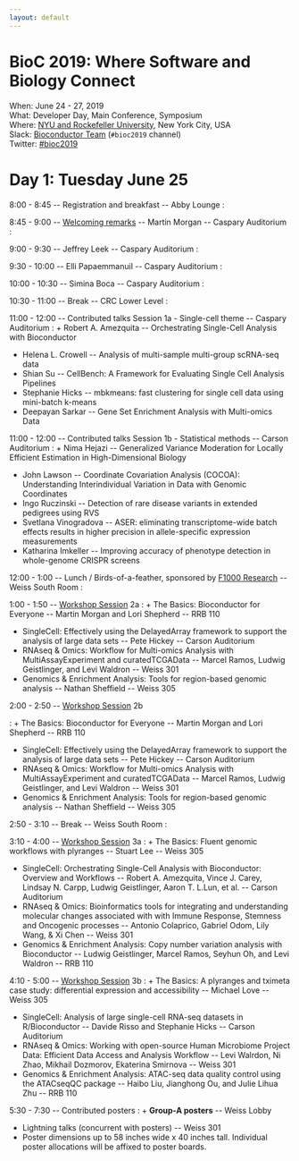 ```yaml
---
layout: default
---
```


# BioC 2019: Where Software and Biology Connect

When: June 24 - 27, 2019<br />
What: Developer Day, Main Conference, Symposium<br />
Where: [NYU and Rockefeller University][venue], New York City, USA<br />
Slack: [Bioconductor Team][] (`#bioc2019` channel)<br />
Twitter: [#bioc2019][tweet]<br />

[tweet]: https://twitter.com/hashtag/bioc2019?f=tweets
[venue]: ./travel-accommodations
[Bioconductor Team]: https://bioc-community.herokuapp.com/

# Day 1: Tuesday June 25

<!--
Logistics:

- Start your [course AMI][]
- Join the [bioc-community slack][]
-->

[course AMI]: https://courses.bioconductor.org
[bioc-community slack]: https://bioc-community.herokuapp.com/

8:00 - 8:45 -- Registration and breakfast -- Abby Lounge
: 
 
8:45 - 9:00 -- [Welcoming remarks][welcome] -- Martin Morgan -- Caspary Auditorium
: 
 
9:00 - 9:30 -- Jeffrey Leek -- Caspary Auditorium
: 
 
9:30 - 10:00 -- Elli Papaemmanuil -- Caspary Auditorium
: 
 
10:00 - 10:30  -- Simina Boca -- Caspary Auditorium
:  
 
10:30 - 11:00 -- Break -- CRC Lower Level
: 
 
11:00 - 12:00 -- Contributed talks Session 1a - Single-cell theme -- Caspary Auditorium
: + Robert A. Amezquita -- Orchestrating Single-Cell Analysis with Bioconductor
  + Helena L. Crowell -- Analysis of multi-sample multi-group scRNA-seq data
  + Shian Su -- CellBench: A Framework for Evaluating Single Cell Analysis Pipelines
  + Stephanie Hicks -- mbkmeans: fast clustering for single cell data using mini-batch k-means
  + Deepayan Sarkar -- Gene Set Enrichment Analysis with Multi-omics Data
 
11:00 - 12:00 -- Contributed talks Session 1b - Statistical methods -- Carson Auditorium
: + Nima Hejazi -- Generalized Variance Moderation for Locally
    Efficient Estimation in High-Dimensional Biology
  + John Lawson -- Coordinate Covariation Analysis (COCOA):
    Understanding Interindividual Variation in Data with Genomic
    Coordinates
  + Ingo Ruczinski -- Detection of rare disease variants in extended pedigrees using RVS
  + Svetlana Vinogradova -- ASER: eliminating transcriptome-wide batch
    effects results in higher precision in allele-specific expression
    measurements
  + Katharina Imkeller -- Improving accuracy of phenotype detection in
    whole-genome CRISPR screens
 
12:00 - 1:00 -- Lunch / Birds-of-a-feather, sponsored by [F1000 Research][] -- Weiss South Room
:  
 
1:00 - 1:50 --  [Workshop Session] 2a
: + The Basics: Bioconductor for Everyone -- Martin Morgan and Lori Shepherd -- RRB 110
  + SingleCell: Effectively using the DelayedArray framework to
    support the analysis of large data sets -- Pete Hickey -- Carson Auditorium
  + RNAseq & Omics: Workflow for Multi-omics Analysis with
    MultiAssayExperiment and curatedTCGAData -- Marcel Ramos, Ludwig
    Geistlinger, and Levi Waldron -- Weiss 301
  + Genomics & Enrichment Analysis: Tools for region-based genomic
    analysis -- Nathan Sheffield -- Weiss 305
 
2:00 - 2:50 --  [Workshop Session] 2b

: + The Basics: Bioconductor for Everyone -- Martin Morgan and Lori
    Shepherd -- RRB 110
  + SingleCell: Effectively using the DelayedArray framework to
    support the analysis of large data sets -- Pete Hickey -- Carson Auditorium
  + RNAseq & Omics: Workflow for Multi-omics Analysis with
    MultiAssayExperiment and curatedTCGAData -- Marcel Ramos, Ludwig
    Geistlinger, and Levi Waldron -- Weiss 301
  + Genomics & Enrichment Analysis: Tools for region-based genomic
    analysis -- Nathan Sheffield -- Weiss 305
 
2:50 - 3:10 -- Break -- Weiss South Room
: 
 
3:10 - 4:00 --  [Workshop Session] 3a
: + The Basics: Fluent genomic workflows with plyranges -- Stuart Lee
    -- Weiss 305
  + SingleCell: Orchestrating Single-Cell Analysis with Bioconductor:
    Overview and Workflows -- Robert A. Amezquita, Vince J. Carey,
    Lindsay N. Carpp, Ludwig Geistlinger, Aaron T. L.Lun, et al. -- Carson Auditorium
  + RNAseq & Omics: Bioinformatics tools for integrating and
    understanding molecular changes associated with with Immune
    Response, Stemness and Oncogenic processes -- Antonio Colaprico,
    Gabriel Odom, Lily Wang, & Xi Chen -- Weiss 301
  + Genomics & Enrichment Analysis: Copy number variation analysis
    with Bioconductor -- Ludwig Geistlinger, Marcel Ramos, Seyhun Oh,
    and Levi Waldron -- RRB 110
 
4:10 - 5:00 --  [Workshop Session] 3b
: + The Basics: A plyranges and tximeta case study: differential
    expression and accessibility -- Michael Love -- Weiss 305
  + SingleCell: Analysis of large single-cell RNA-seq datasets in
    R/Bioconductor -- Davide Risso and Stephanie Hicks -- Carson Auditorium
  + RNAseq & Omics: Working with open-source Human Microbiome Project
    Data: Efficient Data Access and Analysis Workflow -- Levi Walrdon,
    Ni Zhao, Mikhail Dozmorov, Ekaterina Smirnova -- Weiss 301
  + Genomics & Enrichment Analysis: ATAC-seq data quality control
    using the ATACseqQC package -- Haibo Liu, Jianghong Ou, and Julie
    Lihua Zhu -- RRB 110
 
5:30 - 7:30 -- Contributed posters
: + __Group-A posters__ -- Weiss Lobby
  + Lightning talks (concurrent with posters) -- Weiss 301
  + Poster dimensions up to 58 inches wide x 40 inches tall. Individual
    poster allocations will be affixed to poster boards.
 
[welcome]: https://docs.google.com/presentation/d/1U76nYf-RMHEJ0Zh9IT39ZqxjuIaeMuxuhd1HmFqLWrQ/edit?usp=sharing
[F1000 Research]: https://f1000research.com/gateways/bioconductor/
[Workshop Session]: https://rebrand.ly/biocworkshops2019
